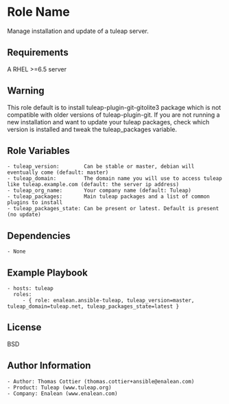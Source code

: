 Role Name
=========

Manage installation and update of a tuleap server.

Requirements
------------

A RHEL >=6.5 server

Warning
-------

This role default is to install tuleap-plugin-git-gitolite3 package which is not compatible with older versions of tuleap-plugin-git. If you are not running a new installation and want to update your tuleap packages, check which version is installed and tweak the tuleap_packages variable.

Role Variables
--------------

    - tuleap_version:        Can be stable or master, debian will eventually come (default: master)
    - tuleap_domain:         The domain name you will use to access tuleap like tuleap.example.com (default: the server ip address)
    - tuleap_org_name:       Your company name (default: Tuleap)
    - tuleap_packages:       Main tuleap packages and a list of common plugins to install
    - tuleap_packages_state: Can be present or latest. Default is present (no update)

Dependencies
------------

    - None

Example Playbook
----------------

    - hosts: tuleap
      roles:
         - { role: enalean.ansible-tuleap, tuleap_version=master, tuleap_domain=tuleap.net, tuleap_packages_state=latest }

License
-------

BSD

Author Information
------------------

    - Author: Thomas Cottier (thomas.cottier+ansible@enalean.com)
    - Product: Tuleap (www.tuleap.org)
    - Company: Enalean (www.enalean.com)
